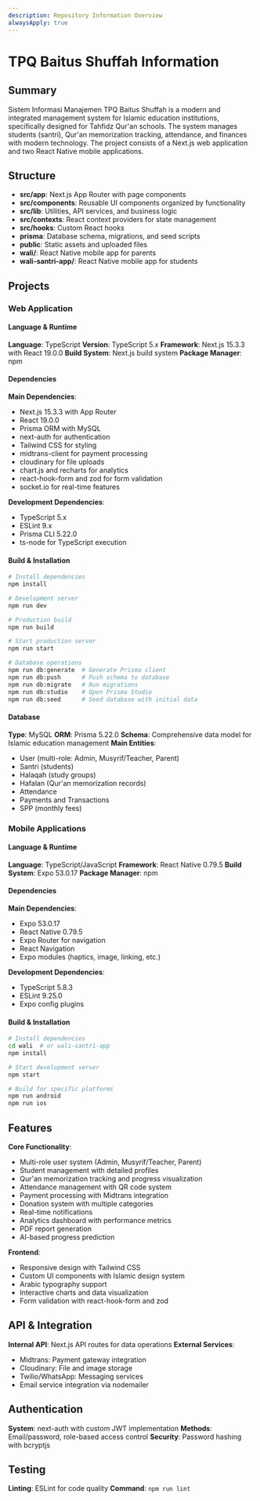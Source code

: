 ```yaml
---
description: Repository Information Overview
alwaysApply: true
---
```


# TPQ Baitus Shuffah Information

## Summary

Sistem Informasi Manajemen TPQ Baitus Shuffah is a modern and integrated management system for Islamic education institutions, specifically designed for Tahfidz Qur'an schools. The system manages students (santri), Qur'an memorization tracking, attendance, and finances with modern technology. The project consists of a Next.js web application and two React Native mobile applications.

## Structure

- **src/app**: Next.js App Router with page components
- **src/components**: Reusable UI components organized by functionality
- **src/lib**: Utilities, API services, and business logic
- **src/contexts**: React context providers for state management
- **src/hooks**: Custom React hooks
- **prisma**: Database schema, migrations, and seed scripts
- **public**: Static assets and uploaded files
- **wali/**: React Native mobile app for parents
- **wali-santri-app/**: React Native mobile app for students

## Projects

### Web Application

#### Language & Runtime

**Language**: TypeScript
**Version**: TypeScript 5.x
**Framework**: Next.js 15.3.3 with React 19.0.0
**Build System**: Next.js build system
**Package Manager**: npm

#### Dependencies

**Main Dependencies**:

- Next.js 15.3.3 with App Router
- React 19.0.0
- Prisma ORM with MySQL
- next-auth for authentication
- Tailwind CSS for styling
- midtrans-client for payment processing
- cloudinary for file uploads
- chart.js and recharts for analytics
- react-hook-form and zod for form validation
- socket.io for real-time features

**Development Dependencies**:

- TypeScript 5.x
- ESLint 9.x
- Prisma CLI 5.22.0
- ts-node for TypeScript execution

#### Build & Installation

```bash
# Install dependencies
npm install

# Development server
npm run dev

# Production build
npm run build

# Start production server
npm run start

# Database operations
npm run db:generate  # Generate Prisma client
npm run db:push      # Push schema to database
npm run db:migrate   # Run migrations
npm run db:studio    # Open Prisma Studio
npm run db:seed      # Seed database with initial data
```

#### Database

**Type**: MySQL
**ORM**: Prisma 5.22.0
**Schema**: Comprehensive data model for Islamic education management
**Main Entities**:

- User (multi-role: Admin, Musyrif/Teacher, Parent)
- Santri (students)
- Halaqah (study groups)
- Hafalan (Qur'an memorization records)
- Attendance
- Payments and Transactions
- SPP (monthly fees)

### Mobile Applications

#### Language & Runtime

**Language**: TypeScript/JavaScript
**Framework**: React Native 0.79.5
**Build System**: Expo 53.0.17
**Package Manager**: npm

#### Dependencies

**Main Dependencies**:

- Expo 53.0.17
- React Native 0.79.5
- Expo Router for navigation
- React Navigation
- Expo modules (haptics, image, linking, etc.)

**Development Dependencies**:

- TypeScript 5.8.3
- ESLint 9.25.0
- Expo config plugins

#### Build & Installation

```bash
# Install dependencies
cd wali  # or wali-santri-app
npm install

# Start development server
npm start

# Build for specific platforms
npm run android
npm run ios
```

## Features

**Core Functionality**:

- Multi-role user system (Admin, Musyrif/Teacher, Parent)
- Student management with detailed profiles
- Qur'an memorization tracking and progress visualization
- Attendance management with QR code system
- Payment processing with Midtrans integration
- Donation system with multiple categories
- Real-time notifications
- Analytics dashboard with performance metrics
- PDF report generation
- AI-based progress prediction

**Frontend**:

- Responsive design with Tailwind CSS
- Custom UI components with Islamic design system
- Arabic typography support
- Interactive charts and data visualization
- Form validation with react-hook-form and zod

## API & Integration

**Internal API**: Next.js API routes for data operations
**External Services**:

- Midtrans: Payment gateway integration
- Cloudinary: File and image storage
- Twilio/WhatsApp: Messaging services
- Email service integration via nodemailer

## Authentication

**System**: next-auth with custom JWT implementation
**Methods**: Email/password, role-based access control
**Security**: Password hashing with bcryptjs

## Testing

**Linting**: ESLint for code quality
**Command**: `npm run lint`
